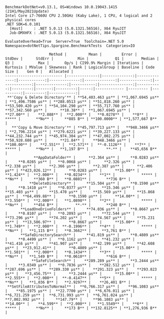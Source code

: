 
    BenchmarkDotNet=v0.13.1, OS=Windows 10.0.19043.1415 (21H1/May2021Update)
    Intel Core i7-7660U CPU 2.50GHz (Kaby Lake), 1 CPU, 4 logical and 2 physical cores
    .NET SDK=6.0.101
      [Host]     : .NET 5.0.13 (5.0.1321.56516), X64 RyuJIT
      Job-DMXHFX : .NET 5.0.13 (5.0.1321.56516), X64 RyuJIT

    EvaluateOverhead=True  Server=True  Toolchain=.NET 5.0  
    Namespace=dotNetTips.Spargine.BenchmarkTests  Categories=IO  

                        Method |          Mean |         Error |        StdDev |      StdErr |           Min |            Q1 |        Median |            Q3 |           Max |       Op/s | CI99.9% Margin | Iterations | Kurtosis | MValue | Skewness | Rank | LogicalGroup | Baseline | Code Size |    Gen 0 |   Allocated |
    -------------------------- |--------------:|--------------:|--------------:|------------:|--------------:|--------------:|--------------:|--------------:|--------------:|-----------:|---------------:|-----------:|---------:|-------:|---------:|-----:|------------- |--------- |----------:|---------:|------------:|
     **'Copy & Delete Directory'** | **54,403.463 μs** | **1,067.6945 μs** | **1,496.7586 μs** | **288.0513 μs** | **51,818.260 μs** | **53,509.420 μs** | **54,104.290 μs** | **55,717.760 μs** | **57,342.560 μs** |      **18.38** |  **1,067.6945 μs** |      **27.00** |    **2.088** |  **2.000** |   **0.0278** |    **8** |            ***** |       **No** |     **885 B** | **100.0000** | **1,577,667 B** |
       **'Copy & Move Directory'** | **45,797.713 μs** |   **948.3466 μs** | **2,796.2214 μs** | **279.6221 μs** | **39,227.133 μs** | **44,232.744 μs** | **45,974.304 μs** | **47,002.275 μs** | **50,928.608 μs** |      **21.84** |    **948.3466 μs** |     **100.00** |    **2.551** |  **2.571** |  **-0.1126** |    **7** |            ***** |       **No** |   **1,197 B** |        **-** |    **45,656 B** |
                 **AppDataFolder** |      **2.364 μs** |     **0.0283 μs** |     **0.0265 μs** |   **0.0068 μs** |      **2.326 μs** |      **2.338 μs** |      **2.366 μs** |      **2.387 μs** |      **2.406 μs** | **423,026.12** |      **0.0283 μs** |      **15.00** |    **1.424** |  **2.000** |   **0.0234** |    **1** |            ***** |       **No** |     **360 B** |   **0.0801** |       **736 B** |
               **DeleteDirectory** |     **15.504 μs** |     **0.1590 μs** |     **0.1410 μs** |   **0.0377 μs** |     **15.346 μs** |     **15.403 μs** |     **15.470 μs** |     **15.569 μs** |     **15.868 μs** |  **64,499.88** |      **0.1590 μs** |      **14.00** |    **3.550** |  **2.000** |   **1.0898** |    **2** |            ***** |       **No** |     **454 B** |        **-** |       **240 B** |
           **LoadOneDriveFolders** |     **74.036 μs** |     **0.8667 μs** |     **0.8107 μs** |   **0.2093 μs** |     **72.544 μs** |     **73.296 μs** |     **74.202 μs** |     **74.567 μs** |     **75.231 μs** |  **13,506.97** |      **0.8667 μs** |      **15.00** |    **1.749** |  **2.000** |  **-0.1996** |    **4** |            ***** |       **No** |   **1,115 B** |   **0.3662** |     **3,761 B** |
           **SafeDirectorySearch** |     **41.819 μs** |     **0.4809 μs** |     **0.4499 μs** |   **0.1162 μs** |     **41.232 μs** |     **41.416 μs** |     **41.907 μs** |     **42.199 μs** |     **42.608 μs** |  **23,912.41** |      **0.4809 μs** |      **15.00** |    **1.501** |  **2.000** |   **0.1434** |    **3** |            ***** |       **No** |   **1,549 B** |   **0.0610** |       **616 B** |
                **SafeFileSearch** |    **289.289 μs** |     **3.2444 μs** |     **3.0349 μs** |   **0.7836 μs** |    **282.512 μs** |    **287.696 μs** |    **289.330 μs** |    **291.323 μs** |    **293.823 μs** |   **3,456.75** |      **3.2444 μs** |      **15.00** |    **2.555** |  **2.000** |  **-0.4147** |    **5** |            ***** |       **No** |   **1,036 B** |   **2.9297** |    **26,401 B** |
     **SetFileAttributesToNormal** |  **6,766.317 μs** |    **96.1083 μs** |    **85.1975 μs** |  **22.7700 μs** |  **6,676.011 μs** |  **6,721.259 μs** |  **6,731.993 μs** |  **6,761.024 μs** |  **7,002.992 μs** |     **147.79** |     **96.1083 μs** |      **14.00** |    **4.599** |  **2.000** |   **1.5549** |    **6** |            ***** |       **No** |     **173 B** | **132.8125** | **1,276,936 B** |
